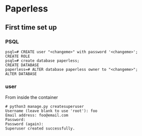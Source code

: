 Paperless
=========


## First time set up

### PSQL

```
psql=# CREATE user "<changeme>" with password '<changeme>';
CREATE ROLE
psql=# create database paperless;
CREATE DATABASE
paperless=# ALTER database paperless owner to "<changeme>";
ALTER DATABASE
```

### user

From inside the container

```
# python3 manage.py createsuperuser
Username (leave blank to use 'root'): foo
Email address: foo@email.com
Password:
Password (again):
Superuser created successfully.
```
